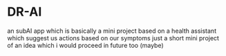 # DR-AI
an subAI app which is basically a mini project based on a health assistant  which suggest us actions based on our symptoms just a short mini project of an idea which i would proceed in future too (maybe)

